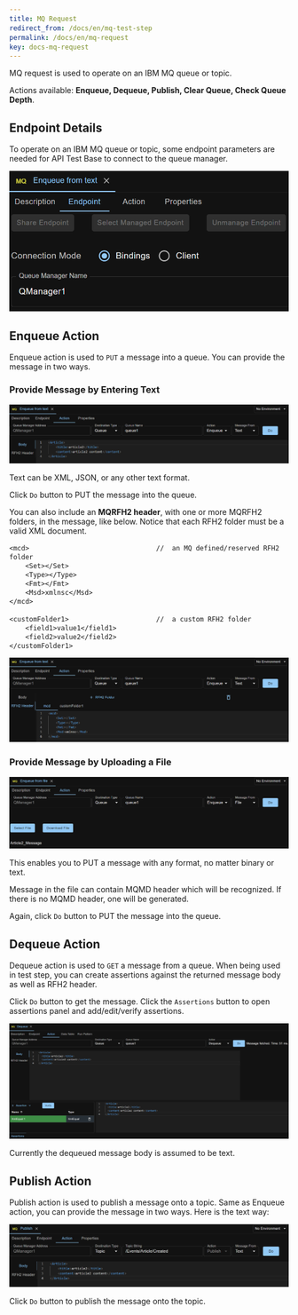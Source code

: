 ```yaml
---
title: MQ Request
redirect_from: /docs/en/mq-test-step
permalink: /docs/en/mq-request
key: docs-mq-request
---
```

MQ request is used to operate on an IBM MQ queue or topic.

Actions available: **Enqueue, Dequeue, Publish, Clear Queue, Check Queue Depth**.

## Endpoint Details
To operate on an IBM MQ queue or topic, some endpoint parameters are needed for API Test Base to connect to the queue manager.

![Endpoint Details](../../screenshots/mq/endpoint-details.png)

## Enqueue Action
Enqueue action is used to `PUT` a message into a queue. You can provide the message in two ways.

### Provide Message by Entering Text
![Enqueue MQ Message From Text](../../screenshots/mq/enqueue-message-from-text.png)

Text can be XML, JSON, or any other text format.

Click `Do` button to PUT the message into the queue.

You can also include an **MQRFH2 header**, with one or more MQRFH2 folders, in the message, like below. Notice that each RFH2 folder must be a valid XML document.

    <mcd>                                //  an MQ defined/reserved RFH2 folder
        <Set></Set>
        <Type></Type>
        <Fmt></Fmt>
        <Msd>xmlnsc</Msd>
    </mcd>   

    <customFolder1>                      //  a custom RFH2 folder
        <field1>value1</field1>
        <field2>value2</field2>
    </customFolder1>

![Enqueue MQ Message From Text with MQRFH2 Header](../../screenshots/mq/enqueue-message-from-text-with-rfh2-header.png)

### Provide Message by Uploading a File

![Enqueue MQ Message From File](../../screenshots/mq/enqueue-message-from-file.png)

This enables you to PUT a message with any format, no matter binary or text.

Message in the file can contain MQMD header which will be recognized. If there is no MQMD header, one will be generated.

Again, click `Do` button to PUT the message into the queue.

## Dequeue Action
Dequeue action is used to `GET` a message from a queue. When being used in test step, you can create assertions against the returned message body as well as RFH2 header.

Click `Do` button to get the message. Click the `Assertions` button to open assertions panel and add/edit/verify assertions.
  
![Dequeue MQ Message in Test Step](../../screenshots/mq/dequeue-message-in-teststep.png)

Currently the dequeued message body is assumed to be text.

## Publish Action
Publish action is used to publish a message onto a topic. Same as Enqueue action, you can provide the message in two ways. Here is the text way:

![Publish MQ Message From Text](../../screenshots/mq/publish-message-from-text.png)

Click `Do` button to publish the message onto the topic.